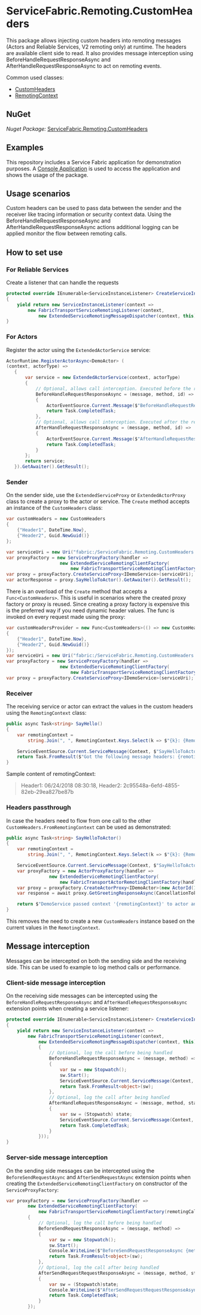 # ServiceFabric.Remoting.CustomHeaders

This package allows injecting custom headers into remoting messages (Actors and Reliable Services, V2 remoting only) at runtime. The headers are available client side to read. 
It also provides message interception using BeforeHandleRequestResponseAsync and AfterHandleRequestResponseAsync to act on remoting events.

Common used classes:

- [CustomHeaders](https://github.com/Expecho/ServiceFabric-Remoting-CustomHeaders/blob/master/src/ServiceFabric.Remoting.CustomHeaders/CustomHeaders.cs)
- [RemotingContext](https://github.com/Expecho/ServiceFabric-Remoting-CustomHeaders/blob/master/src/ServiceFabric.Remoting.CustomHeaders/RemotingContext.cs)

## NuGet

*Nuget Package:* [ServiceFabric.Remoting.CustomHeaders](https://www.nuget.org/packages/ServiceFabric.Remoting.CustomHeaders/)

## Examples

This repository includes a Service Fabric application for demonstration purposes. A [Console Application](https://github.com/Expecho/ServiceFabric-Remoting-CustomHeaders/blob/master/src/Demo/Program.cs) is used to access the application and shows the usage of the package.

## Usage scenarios

Custom headers can be used to pass data between the sender and the receiver like tracing information or security context data. Using the BeforeHandleRequestResponseAsync and AfterHandleRequestResponseAsync actions additional logging can be applied monitor the flow between remoting calls.

## How to set use

### For Reliable Services

Create a listener that can handle the requests

```csharp
protected override IEnumerable<ServiceInstanceListener> CreateServiceInstanceListeners()
{
    yield return new ServiceInstanceListener(context =>
        new FabricTransportServiceRemotingListener(context,
            new ExtendedServiceRemotingMessageDispatcher(context, this)));
}
```

### For Actors

Register the actor using the `ExtendedActorService` service:

```csharp
ActorRuntime.RegisterActorAsync<DemoActor> (
(context, actorType) =>
   {
	   var service = new ExtendedActorService(context, actorType)
	   {
		   // Optional, allows call interception. Executed before the response is handled
		   BeforeHandleRequestResponseAsync = (message, method, id) =>
		   {
			   ActorEventSource.Current.Message($"BeforeHandleRequestResponseAsync {method} for actor {id.ToString()}");
			   return Task.CompletedTask;
		   },
		   // Optional, allows call interception. Executed after the response is handled
		   AfterHandleRequestResponseAsync = (message, method, id) =>
		   {
			   ActorEventSource.Current.Message($"AfterHandleRequestResponseAsync {method} for actor {id.ToString()}");
			   return Task.CompletedTask;
		   }
	   };
	   return service;
   }).GetAwaiter().GetResult();
```
### Sender

On the sender side, use the `ExtendedServiceProxy` or `ExtendedActorProxy` class to create a proxy to the actor or service. The `Create` method accepts an instance of the `CustomHeaders` class:

```csharp
var customHeaders = new CustomHeaders
{
	{"Header1", DateTime.Now},
	{"Header2", Guid.NewGuid()}
};

var serviceUri = new Uri("fabric:/ServiceFabric.Remoting.CustomHeaders.DemoApplication/DemoService");
var proxyFactory = new ServiceProxyFactory(handler =>
                    new ExtendedServiceRemotingClientFactory(
                        new FabricTransportServiceRemotingClientFactory(remotingCallbackMessageHandler: handler), customHeaders));
var proxy = proxyFactory.CreateServiceProxy<IDemoService>(serviceUri);
var actorResponse = proxy.SayHelloToActor().GetAwaiter().GetResult();
```       

There is an overload of the `Create` method that accepts a `Func<CustomHeaders>`. This is useful in scenarios where the created proxy factory or proxy is reused. Since creating a proxy factory is expensive this is the preferred way if you need dynamic header values. The func is invoked on every request made using the proxy:

```csharp
var customHeadersProvider = new Func<CustomHeaders>(() => new CustomHeaders
{
	{"Header1", DateTime.Now},
	{"Header2", Guid.NewGuid()}
});
var serviceUri = new Uri("fabric:/ServiceFabric.Remoting.CustomHeaders.DemoApplication/DemoService");
var proxyFactory = new ServiceProxyFactory(handler =>
                    new ExtendedServiceRemotingClientFactory(
                        new FabricTransportServiceRemotingClientFactory(remotingCallbackMessageHandler: handler), customHeadersProvider));
var proxy = proxyFactory.CreateServiceProxy<IDemoService>(serviceUri);
```
### Receiver

The receiving service or actor can extract the values in the custom headers using the `RemotingContext` class:

```csharp
public async Task<string> SayHello()
{
	var remotingContext =
		string.Join(", ", RemotingContext.Keys.Select(k => $"{k}: {RemotingContext.GetData(k)}"));

	ServiceEventSource.Current.ServiceMessage(Context, $"SayHelloToActor got context: {remotingContext}");
	return Task.FromResult($"Got the following message headers: {remotingContext}")
}
```

Sample content of remotingContext: 

> Header1: 06/24/2018 08:30:18, Header2: 2c95548a-6efd-4855-82eb-29ea827be87b

### Headers passthrough

In case the headers need to flow from one call to the other `CustomHeaders.FromRemotingContext` can be used as demonstrated:

```csharp
public async Task<string> SayHelloToActor()
{
	var remotingContext =
		string.Join(", ", RemotingContext.Keys.Select(k => $"{k}: {RemotingContext.GetData(k)}"));

	ServiceEventSource.Current.ServiceMessage(Context, $"SayHelloToActor got context: {remotingContext}");
	var proxyFactory = new ActorProxyFactory(handler =>
                new ExtendedServiceRemotingClientFactory(
                    new FabricTransportActorRemotingClientFactory(handler), CustomHeaders.FromRemotingContext));
	var proxy = proxyFactory.CreateActorProxy<IDemoActor>(new ActorId(1));
	var response = await proxy.GetGreetingResponseAsync(CancellationToken.None);

	return $"DemoService passed context '{remotingContext}' to actor and got as response: {response}";
}
```

This removes the need to create a new `CustomHeaders` instance based on the current values in the `RemotingContext`.

## Message interception

Messages can be intercepted on both the sending side and the receiving side. This can be used fo example to log method calls or performance.

### Client-side message interception

On the receiving side messages can be intercepted using the `BeforeHandleRequestResponseAsync` and `AfterHandleRequestResponseAsync` extension points when creating a service listener:

```csharp
protected override IEnumerable<ServiceInstanceListener> CreateServiceInstanceListeners()
{
	yield return new ServiceInstanceListener(context =>
		new FabricTransportServiceRemotingListener(context,
			new ExtendedServiceRemotingMessageDispatcher(context, this)
			{
				// Optional, log the call before being handled
				BeforeHandleRequestResponseAsync = (message, method) =>
				{
					var sw = new Stopwatch();
					sw.Start();
					ServiceEventSource.Current.ServiceMessage(Context, $"BeforeHandleRequestResponseAsync {method}");
					return Task.FromResult<object>(sw);
				},
				// Optional, log the call after being handled
				AfterHandleRequestResponseAsync = (message, method, state) =>
				{
					var sw = (Stopwatch) state;
					ServiceEventSource.Current.ServiceMessage(Context, $"AfterHandleRequestResponseAsync {method} took {sw.ElapsedMilliseconds}ms");
					return Task.CompletedTask;
				}
			}));
}
```` 
### Server-side message interception

On the sending side messages can be intercepted using the `BeforeSendRequestAsync` and `AfterSendRequestAsync` extension points when creating the `ExtendedServiceRemotingClientFactory` on constructor of the `ServiceProxyFactory`:

```csharp
var proxyFactory = new ServiceProxyFactory(handler =>
        new ExtendedServiceRemotingClientFactory(
            new FabricTransportServiceRemotingClientFactory(remotingCallbackMessageHandler: handler), customHeadersProvider)
        {
            // Optional, log the call before being handled
            BeforeSendRequestResponseAsync = (message, method) =>
            {
                var sw = new Stopwatch();
                sw.Start();
                Console.WriteLine($"BeforeSendRequestResponseAsync {method}");
                return Task.FromResult<object>(sw);
            },
            // Optional, log the call after being handled
            AfterSendRequestRequestResponseAsync = (message, method, state) =>
            {
                var sw = (Stopwatch)state;
                Console.WriteLine($"AfterSendRequestRequestResponseAsync {method} took {sw.ElapsedMilliseconds}ms");
                return Task.CompletedTask;
            }
        });
```